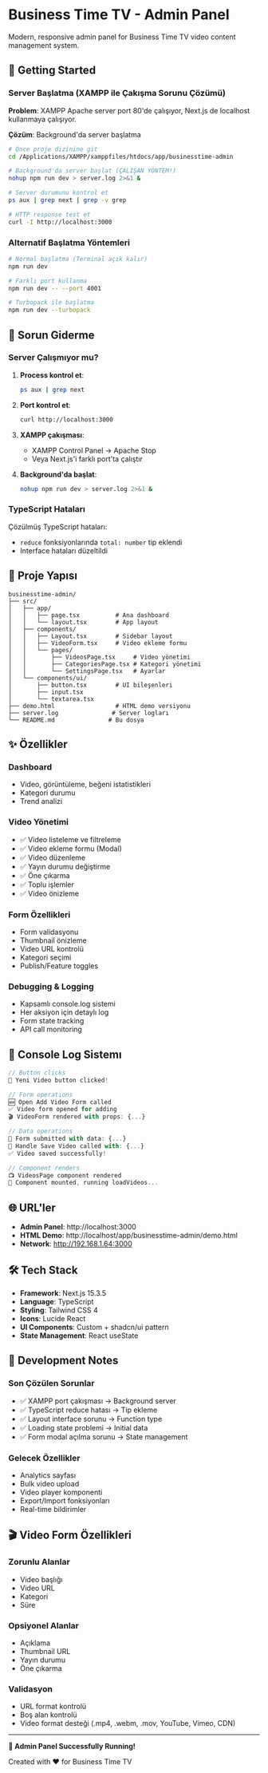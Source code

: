 # Business Time TV - Admin Panel

Modern, responsive admin panel for Business Time TV video content management system.

## 🚀 Getting Started

### Server Başlatma (XAMPP ile Çakışma Sorunu Çözümü)

**Problem**: XAMPP Apache server port 80'de çalışıyor, Next.js de localhost kullanmaya çalışıyor.

**Çözüm**: Background'da server başlatma

```bash
# Önce proje dizinine git
cd /Applications/XAMPP/xamppfiles/htdocs/app/businesstime-admin

# Background'da server başlat (ÇALIŞAN YÖNTEM!)
nohup npm run dev > server.log 2>&1 &

# Server durumunu kontrol et
ps aux | grep next | grep -v grep

# HTTP response test et
curl -I http://localhost:3000
```

### Alternatif Başlatma Yöntemleri

```bash
# Normal başlatma (Terminal açık kalır)
npm run dev

# Farklı port kullanma
npm run dev -- --port 4001

# Turbopack ile başlatma
npm run dev --turbopack
```

## 🔧 Sorun Giderme

### Server Çalışmıyor mu?

1. **Process kontrol et**:
   ```bash
   ps aux | grep next
   ```

2. **Port kontrol et**:
   ```bash
   curl http://localhost:3000
   ```

3. **XAMPP çakışması**:
   - XAMPP Control Panel → Apache Stop
   - Veya Next.js'i farklı port'ta çalıştır

4. **Background'da başlat**:
   ```bash
   nohup npm run dev > server.log 2>&1 &
   ```

### TypeScript Hataları

Çözülmüş TypeScript hataları:
- `reduce` fonksiyonlarında `total: number` tip eklendi
- Interface hataları düzeltildi

## 📁 Proje Yapısı

```
businesstime-admin/
├── src/
│   ├── app/
│   │   ├── page.tsx          # Ana dashboard
│   │   └── layout.tsx        # App layout
│   ├── components/
│   │   ├── Layout.tsx        # Sidebar layout
│   │   ├── VideoForm.tsx     # Video ekleme formu
│   │   └── pages/
│   │       ├── VideosPage.tsx     # Video yönetimi
│   │       ├── CategoriesPage.tsx # Kategori yönetimi
│   │       └── SettingsPage.tsx   # Ayarlar
│   └── components/ui/
│       ├── button.tsx        # UI bileşenleri
│       ├── input.tsx
│       └── textarea.tsx
├── demo.html                 # HTML demo versiyonu
├── server.log               # Server logları
└── README.md               # Bu dosya
```

## ✨ Özellikler

### Dashboard
- Video, görüntüleme, beğeni istatistikleri
- Kategori durumu
- Trend analizi

### Video Yönetimi
- ✅ Video listeleme ve filtreleme
- ✅ Video ekleme formu (Modal)
- ✅ Video düzenleme
- ✅ Yayın durumu değiştirme
- ✅ Öne çıkarma
- ✅ Toplu işlemler
- ✅ Video önizleme

### Form Özellikleri
- Form validasyonu
- Thumbnail önizleme
- Video URL kontrolü
- Kategori seçimi
- Publish/Feature toggles

### Debugging & Logging
- Kapsamlı console.log sistemi
- Her aksiyon için detaylı log
- Form state tracking
- API call monitoring

## 🎯 Console Log Sistemı

```javascript
// Button clicks
🔘 Yeni Video button clicked!

// Form operations  
🆕 Open Add Video Form called
✅ Video form opened for adding
🎬 VideoForm rendered with props: {...}

// Data operations
📝 Form submitted with data: {...}
💾 Handle Save Video called with: {...}
✅ Video saved successfully!

// Component renders
📺 VideosPage component rendered
🚀 Component mounted, running loadVideos...
```

## 🌐 URL'ler

- **Admin Panel**: http://localhost:3000
- **HTML Demo**: http://localhost/app/businesstime-admin/demo.html
- **Network**: http://192.168.1.64:3000

## 🛠 Tech Stack

- **Framework**: Next.js 15.3.5
- **Language**: TypeScript
- **Styling**: Tailwind CSS 4
- **Icons**: Lucide React
- **UI Components**: Custom + shadcn/ui pattern
- **State Management**: React useState

## 📝 Development Notes

### Son Çözülen Sorunlar
- ✅ XAMPP port çakışması → Background server
- ✅ TypeScript reduce hatası → Tip ekleme
- ✅ Layout interface sorunu → Function type
- ✅ Loading state problemi → Initial data
- ✅ Form modal açılma sorunu → State management

### Gelecek Özellikler
- Analytics sayfası
- Bulk video upload
- Video player komponenti
- Export/Import fonksiyonları
- Real-time bildirimler

## 🎬 Video Form Özellikleri

### Zorunlu Alanlar
- Video başlığı
- Video URL
- Kategori
- Süre

### Opsiyonel Alanlar
- Açıklama
- Thumbnail URL
- Yayın durumu
- Öne çıkarma

### Validasyon
- URL format kontrolü
- Boş alan kontrolü
- Video format desteği (.mp4, .webm, .mov, YouTube, Vimeo, CDN)

---

**🎉 Admin Panel Successfully Running!** 

Created with ❤️ for Business Time TV
